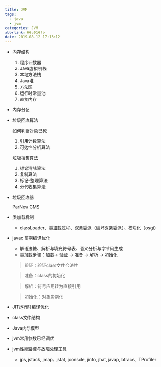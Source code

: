 ```yaml
---
title: JVM
tags:
  - java
  - jvm
categories: JVM
abbrlink: 66c016fb
date: 2019-08-12 17:13:12
---
```

* 内存结构
  
  1. 程序计数器
  2. Java虚拟机栈
  3. 本地方法栈
  4. Java堆
  5. 方法区
  6. 运行时常量池
  7. 直接内存

* 内存分配
* 垃圾回收算法
   
  如何判断对象已死
  1. 引用计数算法
  2. 可达性分析算法

  垃圾搜集算法
  1. 标记清除算法
  2. 复制算法
  3. 标记-整理算法
  4. 分代收集算法
* 垃圾回收器
  
  ParNew CMS
* 类加载机制

  * classLoader、类加载过程、双亲委派（破坏双亲委派）、模块化（osgi）
* javac 前期编译优化

  * 解语法糖、解析与填充符号表、语义分析与字节码生成
  * 类加载步骤：加载-> 验证 -> 准备 -> 解析 -> 初始化

  > 验证：验证class文件合法性

  > 准备：class的初始化

  > 解析：符号应用转为直接引用

  > 初始化：对象实例化
* JIT运行时编译优化
* class文件结构
* Java内存模型
* jvm常用参数已经调优
* jvm性能监控与故障处理工具

  * jps, jstack, jmap、jstat, jconsole, jinfo, jhat, javap, btrace、TProfiler